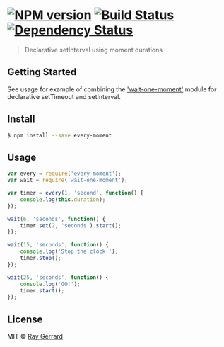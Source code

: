 #  [![NPM version][npm-image]][npm-url] [![Build Status][travis-image]][travis-url] [![Dependency Status][daviddm-url]][daviddm-image]

> Declarative setInterval using moment durations

## Getting Started
See usage for example of combining the ['wait-one-moment'](https://github.com/raygerrard/wait-one-moment) module for declarative setTimeout and setInterval.

## Install

```sh
$ npm install --save every-moment
```


## Usage

```js
var every = require('every-moment');
var wait = require('wait-one-moment');

var timer = every(1, 'second', function() {
    console.log(this.duration);
});

wait(6, 'seconds', function() {
    timer.set(2, 'seconds').start();
});

wait(15, 'seconds', function() {
    console.log('Stop the clock!');
    timer.stop();
});

wait(25, 'seconds', function() {
    console.log('GO!');
    timer.start();
});
```


## License

MIT © [Ray Gerrard]()


[npm-url]: https://npmjs.org/package/every-moment
[npm-image]: https://badge.fury.io/js/every-moment.svg
[travis-url]: https://travis-ci.org/raygerrard/every-moment
[travis-image]: https://travis-ci.org/raygerrard/every-moment.svg?branch=master
[daviddm-url]: https://david-dm.org/raygerrard/every-moment.svg?theme=shields.io
[daviddm-image]: https://david-dm.org/raygerrard/every-moment